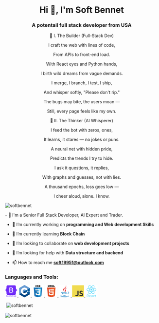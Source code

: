 <h1 align="center">Hi 👋, I'm Soft Bennet</h1>
<h3 align="center">A potentail full stack developer from USA</h3>
<div>
  <div width = "50%">
<p align="center">🧱 I. The Builder (Full-Stack Dev) </p>       
  <p align="center">I craft the web with lines of code,</p>                              
  <p align="center">From APIs to front-end load.      </p>                       
  <p align="center">With React eyes and Python hands,</p>                                      
  <p align="center">I birth wild dreams from vague demands. </p>                            

  <p align="center">I merge, I branch, I test, I ship,      </p>                             
  <p align="center">And whisper softly, "Please don't rip."    </p>               
  <p align="center">The bugs may bite, the users moan —       </p>                      
  <p align="center">Still, every page feels like my own.     </p>              
</div>
<div width = "50%">
<p align="center">🧠 II. The Thinker (AI Whisperer)     </p>   
  <p align="center">I feed the bot with zeros, ones,</p>  
  <p align="center">It learns, it stares — no jokes or puns.</p>  
  <p align="center">A neural net with hidden pride,</p>  
  <p align="center">Predicts the trends I try to hide.</p>  

  <p align="center">I ask it questions, it replies,</p>  
  <p align="center">With graphs and guesses, not with lies.</p>  
  <p align="center">A thousand epochs, loss goes low —  </p>  
  <p align="center">I cheer aloud, alone. I know. </p>  
  </div>
</div>
<p align="left"> <img src="https://komarev.com/ghpvc/?username=softbennet&label=Profile%20views&color=0e75b6&style=flat" alt="softbennet" /> </p>
- 🔭 I'm a Senior Full Stack Developer, AI Expert and Trader.

- 🔭 I’m currently working on **programming and Web development Skills**

- 🌱 I’m currently learning **Block Chain**

- 👯 I’m looking to collaborate on **web development projects**

- 🤝 I’m looking for help with **Data structure and backend**

- 📫 How to reach me **soft19951@outlook.com**


<h3 align="left">Languages and Tools:</h3>
<p align="left"> <a href="https://getbootstrap.com" target="_blank"> <img src="https://raw.githubusercontent.com/devicons/devicon/master/icons/bootstrap/bootstrap-plain-wordmark.svg" alt="bootstrap" width="40" height="40"/> </a> <a href="https://www.w3schools.com/cpp/" target="_blank"> <img src="https://raw.githubusercontent.com/devicons/devicon/master/icons/cplusplus/cplusplus-original.svg" alt="cplusplus" width="40" height="40"/> </a> <a href="https://www.w3schools.com/css/" target="_blank"> <img src="https://raw.githubusercontent.com/devicons/devicon/master/icons/css3/css3-original-wordmark.svg" alt="css3" width="40" height="40"/> </a> <a href="https://www.w3.org/html/" target="_blank"> <img src="https://raw.githubusercontent.com/devicons/devicon/master/icons/html5/html5-original-wordmark.svg" alt="html5" width="40" height="40"/> </a> <a href="https://www.java.com" target="_blank"> <img src="https://raw.githubusercontent.com/devicons/devicon/master/icons/java/java-original.svg" alt="java" width="40" height="40"/> </a> <a href="https://developer.mozilla.org/en-US/docs/Web/JavaScript" target="_blank"> <img src="https://raw.githubusercontent.com/devicons/devicon/master/icons/javascript/javascript-original.svg" alt="javascript" width="40" height="40"/> </a> <a href="https://reactjs.org/" target="_blank"> <img src="https://raw.githubusercontent.com/devicons/devicon/master/icons/react/react-original-wordmark.svg" alt="react" width="40" height="40"/> </a> </p>

<p>&nbsp;<img align="center" src="https://github-readme-stats.vercel.app/api?username=softbennet&show_icons=true&locale=en" alt="softbennet" /></p>

<p><img align="center" src="https://github-readme-streak-stats.herokuapp.com/?user=softbennet&" alt="softbennet" /></p>
